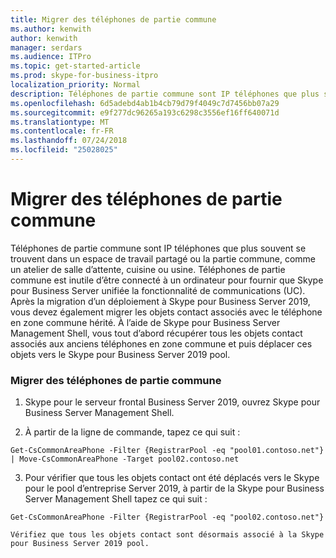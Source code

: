 ```yaml
---
title: Migrer des téléphones de partie commune
ms.author: kenwith
author: kenwith
manager: serdars
ms.audience: ITPro
ms.topic: get-started-article
ms.prod: skype-for-business-itpro
localization_priority: Normal
description: Téléphones de partie commune sont IP téléphones que plus souvent se trouvent dans un espace de travail partagé ou la partie commune, comme un atelier de salle d’attente, cuisine ou usine. Téléphones de partie commune est inutile d’être connecté à un ordinateur pour fournir que Skype pour Business Server unifiée la fonctionnalité de communications (UC). Après la migration d’un déploiement à Skype pour Business Server 2019, vous devez également migrer les objets contact associés avec le téléphone en zone commune hérité. À l’aide de Skype pour Business Server Management Shell vous serez tout d’abord récupérer tous les objets contact associés aux anciens téléphones en zone commune, puis déplacer ces objets vers le Skype pour Business Server 2019 pool.
ms.openlocfilehash: 6d5adebd4ab1b4cb79d79f4049c7d7456bb07a29
ms.sourcegitcommit: e9f277dc96265a193c6298c3556ef16ff640071d
ms.translationtype: MT
ms.contentlocale: fr-FR
ms.lasthandoff: 07/24/2018
ms.locfileid: "25028025"
---
```

# <a name="migrate-common-area-phones"></a>Migrer des téléphones de partie commune

Téléphones de partie commune sont IP téléphones que plus souvent se trouvent dans un espace de travail partagé ou la partie commune, comme un atelier de salle d’attente, cuisine ou usine. Téléphones de partie commune est inutile d’être connecté à un ordinateur pour fournir que Skype pour Business Server unifiée la fonctionnalité de communications (UC). Après la migration d’un déploiement à Skype pour Business Server 2019, vous devez également migrer les objets contact associés avec le téléphone en zone commune hérité. À l’aide de Skype pour Business Server Management Shell, vous tout d’abord récupérer tous les objets contact associés aux anciens téléphones en zone commune et puis déplacer ces objets vers le Skype pour Business Server 2019 pool.
  
### <a name="migrate-common-area-phones"></a>Migrer des téléphones de partie commune

1. Skype pour le serveur frontal Business Server 2019, ouvrez Skype pour Business Server Management Shell.
    
2. À partir de la ligne de commande, tapez ce qui suit :
    
  ```
  Get-CsCommonAreaPhone -Filter {RegistrarPool -eq "pool01.contoso.net"} | Move-CsCommonAreaPhone -Target pool02.contoso.net
  ```

3. Pour vérifier que tous les objets contact ont été déplacés vers le Skype pour le pool d’entreprise Server 2019, à partir de la Skype pour Business Server Management Shell tapez ce qui suit :
    
  ```
  Get-CsCommonAreaPhone -Filter {RegistrarPool -eq "pool02.contoso.net"}
  ```

    Vérifiez que tous les objets contact sont désormais associé à la Skype pour Business Server 2019 pool.
    

